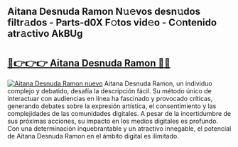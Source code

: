 ## Aitana Desnuda Ramon N𝚞𝚎vos desn𝚞dos filtr𝚊dos - Parts-d0X F𝚘tos vid𝚎o - C𝚘ntenido atr𝚊ctivo AkBUg

# <h2><a href="http://mb83i4.tromn.icu/?c=Aitana+Desnuda+Ramon">🔗👉👉👉 Aitana Desnuda Ramon 🔗🔗</a></h2>

[![Aitana Desnuda Ramon nuevo](https://i.imgur.com/pEAQMta.gif)](http://mb83i4.tromn.icu/?c=Aitana+Desnuda+Ramon)
Aitana Desnuda Ramon, un individuo complejo y debatido, desafía la descripción fácil. Su método único de interactuar con audiencias en línea ha fascinado y provocado críticas, generando debates sobre la expresión artística, el consentimiento y las complejidades de las comunidades digitales. A pesar de la incertidumbre de sus próximas acciones, su impacto en los medios digitales es profundo. Con una determinación inquebrantable y un atractivo innegable, el potencial de Aitana Desnuda Ramon en el ámbito digital es ilimitado.
